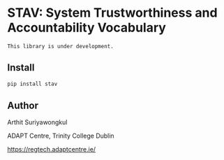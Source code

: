 # STAV: System Trustworthiness and Accountability Vocabulary

`This library is under development.`

## Install

```sh
pip install stav
```

## Author
Arthit Suriyawongkul

ADAPT Centre, Trinity College Dublin

https://regtech.adaptcentre.ie/
